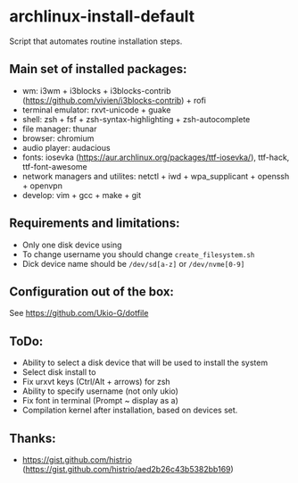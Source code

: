 # archlinux-install-default

Script that automates routine installation steps.

## Main set of installed packages:

- wm: i3wm + i3blocks + i3blocks-contrib (https://github.com/vivien/i3blocks-contrib) + rofi
- terminal emulator: rxvt-unicode + guake
- shell: zsh + fsf + zsh-syntax-highlighting + zsh-autocomplete
- file manager: thunar
- browser: chromium
- audio player: audacious
- fonts: iosevka (https://aur.archlinux.org/packages/ttf-iosevka/), ttf-hack, ttf-font-awesome
- network managers and utilites: netctl + iwd + wpa_supplicant + openssh + openvpn
- develop: vim + gcc + make + git

## Requirements and limitations:

- Only one disk device using
- To change username you should change ```create_filesystem.sh```
- Dick device name should be ```/dev/sd[a-z]``` or ```/dev/nvme[0-9]```

## Сonfiguration out of the box:

See https://github.com/Ukio-G/dotfile

## ToDo:

- Ability to select a disk device that will be used to install the system
- Select disk install to
- Fix urxvt keys (Ctrl/Alt + arrows) for zsh
- Ability to specify username (not only ukio)
- Fix font in terminal (Prompt ~ display as a)
- Compilation kernel after installation, based on devices set. 

## Thanks:

- https://gist.github.com/histrio (https://gist.github.com/histrio/aed2b26c43b5382bb169)
